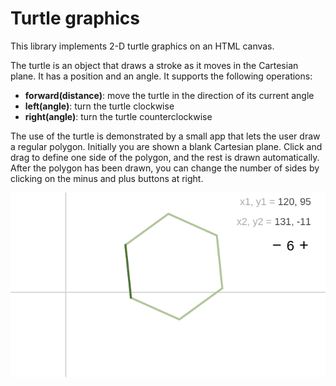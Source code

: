 # Turtle graphics

This library implements 2-D turtle graphics on an HTML canvas.

The turtle is an object that draws a stroke as it moves in the Cartesian
plane. It has a position and an angle. It supports the following
operations:

- **forward(distance)**: move the turtle in the direction of its current angle
- **left(angle)**: turn the turtle clockwise
- **right(angle)**: turn the turtle counterclockwise

The use of the turtle is demonstrated by a small app that lets the
user draw a regular polygon. Initially you are shown a blank Cartesian
plane. Click and drag to define one side of the polygon, and the rest
is drawn automatically. After the polygon has been drawn, you can change
the number of sides by clicking on the minus and plus buttons at right.

![Turtle graphics demonstrated with a polygon-drawing app](https://github.com/michaellaszlo/turtle-graphics/blob/master/screenshot.png)

